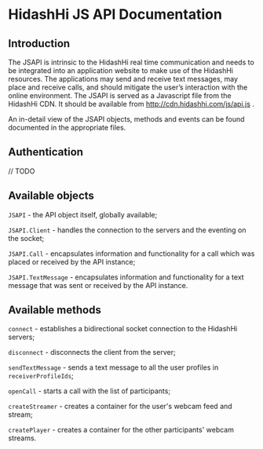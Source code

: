 # HidashHi JS API Documentation #

## Introduction ##

The JSAPI is intrinsic to the HidashHi real time communication and needs to be integrated into an application website to make use of the HidashHi resources.
The applications may send and receive text messages, may place and receive calls, and should mitigate the user’s interaction with the online environment.
The JSAPI is served as a Javascript file from the HidashHi CDN. It should be available from http://cdn.hidashhi.com/js/api.js .

An in-detail view of the JSAPI objects, methods and events can be found documented in the appropriate files.

## Authentication ##

// TODO

## Available objects ##

`JSAPI` - the API object itself, globally available;

`JSAPI.Client` - handles the connection to the servers and the eventing on the socket;

`JSAPI.Call` - encapsulates information and functionality for a call which was placed or received by the API instance;

`JSAPI.TextMessage` - encapsulates information and functionality for a text message that was sent or received by the API instance.

## Available methods ##

`connect` - establishes a bidirectional socket connection to the HidashHi servers;

`disconnect` - disconnects the client from the server;

`sendTextMessage` - sends a text message to all the user profiles in `receiverProfileIds`;

`openCall` - starts a call with the list of participants;

`createStreamer` - creates a container for the user's webcam feed and stream;

`createPlayer` - creates a container for the other participants' webcam streams.


